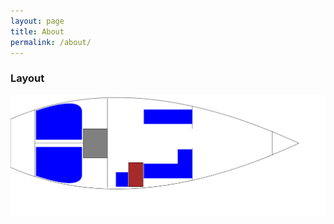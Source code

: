 ```yaml
---
layout: page
title: About
permalink: /about/
---
```


### Layout

![Old Layout](images/layout_old.svg)
